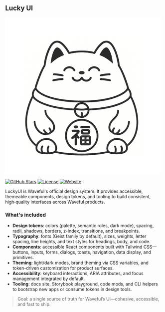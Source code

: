 ## Lucky UI

![LuckyUI Logo](./public/lucky_ui_logo.png)

[![GitHub Stars](https://img.shields.io/github/stars/waveful/lucky-ui?style=for-the-badge)](https://github.com/waveful/lucky-ui/stargazers)
[![License](https://img.shields.io/github/license/waveful/lucky-ui?style=for-the-badge)](./LICENSE)
[![Website](https://img.shields.io/badge/website-lucky--ui.com-4CAF50?style=for-the-badge)](https://lucky-ui.com)

LuckyUI is Waveful's official design system. It provides accessible, themeable
components, design tokens, and tooling to build consistent, high‑quality
interfaces across Waveful products.

### What's included

- **Design tokens**: colors (palette, semantic roles, dark mode), spacing, radii,
  shadows, borders, z-index, transitions, and breakpoints.
- **Typography**: fonts (Geist family by default), sizes, weights, letter spacing,
  line heights, and text styles for headings, body, and code.
- **Components**: accessible React components built with Tailwind CSS—buttons,
  inputs, forms, dialogs, toasts, navigation, data display, and primitives.
- **Theming**: light/dark modes, brand theming via CSS variables, and token-driven
  customization for product surfaces.
- **Accessibility**: keyboard interactions, ARIA attributes, and focus management
  integrated by default.
- **Tooling**: docs site, Storybook playground, code mods, and CLI helpers to
  bootstrap new apps or consume tokens in design tools.

> Goal: a single source of truth for Waveful’s UI—cohesive, accessible, and fast to ship.